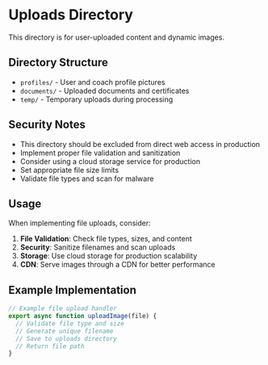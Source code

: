 # Uploads Directory

This directory is for user-uploaded content and dynamic images.

## Directory Structure

- `profiles/` - User and coach profile pictures
- `documents/` - Uploaded documents and certificates
- `temp/` - Temporary uploads during processing

## Security Notes

- This directory should be excluded from direct web access in production
- Implement proper file validation and sanitization
- Consider using a cloud storage service for production
- Set appropriate file size limits
- Validate file types and scan for malware

## Usage

When implementing file uploads, consider:

1. **File Validation**: Check file types, sizes, and content
2. **Security**: Sanitize filenames and scan uploads
3. **Storage**: Use cloud storage for production scalability
4. **CDN**: Serve images through a CDN for better performance

## Example Implementation

```javascript
// Example file upload handler
export async function uploadImage(file) {
  // Validate file type and size
  // Generate unique filename
  // Save to uploads directory
  // Return file path
}
```
